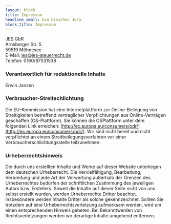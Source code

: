 ```yaml
---
layout: block
title: Impressum
headline_small: Ein bisschen Jura.
block_title: Impressum
---
```


JES GbR<br>
Arnsberger Str. 5<br>
59519 Möhnesee<br>
E-Mail: jes@jes-steuerrecht.de<br>
Telefon: 0160/97531538

### Verantwortlich für redaktionelle Inhalte

Erwin Janzen

### Verbraucher-Streitschlichtung

Die EU-Kommission hat eine Internetplattform zur Online-Beilegung von Streitigkeiten betreffend vertraglicher Verpflichtungen aus Online-Verträgen geschaffen (OS-Plattform). Sie können die OSPlattform unter dem folgenden Link erreichen: [http://ec.europa.eu/consumers/odr/](http://ec.europa.eu/consumers/odr/). Wir sind nicht bereit und nicht verpflichtet an einem Streitbeilegungsverfahren vor einer Verbraucherschlichtungsstelle teilzunehmen.

### Urheberrechtshinweis

Die durch uns erstellten Inhalte und Werke auf dieser Website unterliegen dem deutschen Urheberrecht. Die Vervielfältigung, Bearbeitung, Verbreitung und jede Art der Verwertung außerhalb der Grenzen des Urheberrechtes bedürfen der schriftlichen Zustimmung des jeweiligen Autors bzw. Erstellers. Soweit die Inhalte auf dieser Seite nicht von uns selbst erstellt wurden, werden Urheberrechte Dritter beachtet. Insbesondere werden Inhalte Dritter als solche gekennzeichnet. Sollten Sie trotzdem auf eine Urheberrechtsverletzung aufmerksam werden, wird um einen entsprechenden Hinweis gebeten. Bei Bekanntwerden von Rechtsverletzungen werden wir derartige Inhalte umgehend entfernen.
